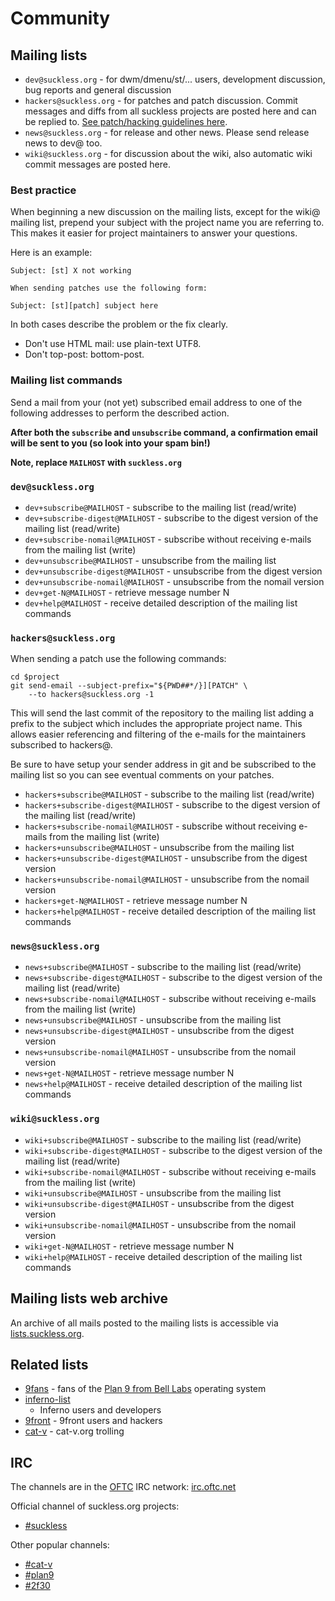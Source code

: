 Community
=========

Mailing lists
-------------

* `dev@suckless.org` - for dwm/dmenu/st/... users, development discussion, bug
  reports and general discussion
* `hackers@suckless.org` - for patches and patch discussion. Commit messages
  and diffs from all suckless projects are posted here and can be replied to.
  [See patch/hacking guidelines here](//suckless.org/hacking).
* `news@suckless.org` - for release and other news. Please send release news to
  dev@ too.
* `wiki@suckless.org` - for discussion about the wiki, also automatic wiki
  commit messages are posted here.


### Best practice

When beginning a new discussion on the mailing lists, except for the wiki@
mailing list, prepend your subject with the project name you are referring to.
This makes it easier for project maintainers to answer your questions.


Here is an example:

	Subject: [st] X not working

	When sending patches use the following form:

	Subject: [st][patch] subject here

In both cases describe the problem or the fix clearly.

* Don't use HTML mail: use plain-text UTF8.
* Don't top-post: bottom-post.


### Mailing list commands

Send a mail from your (not yet) subscribed email address to one of the
following addresses to perform the described action.

**After both the `subscribe` and `unsubscribe` command, a confirmation email will be sent to you (so look into your spam bin!)**

**Note, replace `MAILHOST` with `suckless.org`**

### `dev@suckless.org`

* `dev+subscribe@MAILHOST` - subscribe to the mailing list (read/write)
* `dev+subscribe-digest@MAILHOST` - subscribe to the digest version of the mailing list (read/write)
* `dev+subscribe-nomail@MAILHOST` - subscribe without receiving e-mails from the mailing list (write)
* `dev+unsubscribe@MAILHOST` - unsubscribe from the mailing list
* `dev+unsubscribe-digest@MAILHOST` - unsubscribe from the digest version
* `dev+unsubscribe-nomail@MAILHOST` - unsubscribe from the nomail version 
* `dev+get-N@MAILHOST` - retrieve message number N
* `dev+help@MAILHOST` - receive detailed description of the mailing list commands

### `hackers@suckless.org`

When sending a patch use the following commands:

	cd $project
	git send-email --subject-prefix="${PWD##*/}][PATCH" \
		--to hackers@suckless.org -1

This will send the last commit of the repository to the mailing list adding a
prefix to the subject which includes the appropriate project name. This allows
easier referencing and filtering of the e-mails for the maintainers subscribed
to hackers@.

Be sure to have setup your sender address in git and be subscribed to the
mailing list so you can see eventual comments on your patches.

* `hackers+subscribe@MAILHOST` - subscribe to the mailing list (read/write)
* `hackers+subscribe-digest@MAILHOST` - subscribe to the digest version of the mailing list (read/write)
* `hackers+subscribe-nomail@MAILHOST` - subscribe without receiving e-mails from the mailing list (write)
* `hackers+unsubscribe@MAILHOST` - unsubscribe from the mailing list
* `hackers+unsubscribe-digest@MAILHOST` - unsubscribe from the digest version
* `hackers+unsubscribe-nomail@MAILHOST` - unsubscribe from the nomail version 
* `hackers+get-N@MAILHOST` - retrieve message number N
* `hackers+help@MAILHOST` - receive detailed description of the mailing list commands

### `news@suckless.org`

* `news+subscribe@MAILHOST` - subscribe to the mailing list (read/write)
* `news+subscribe-digest@MAILHOST` - subscribe to the digest version of the mailing list (read/write)
* `news+subscribe-nomail@MAILHOST` - subscribe without receiving e-mails from the mailing list (write)
* `news+unsubscribe@MAILHOST` - unsubscribe from the mailing list
* `news+unsubscribe-digest@MAILHOST` - unsubscribe from the digest version
* `news+unsubscribe-nomail@MAILHOST` - unsubscribe from the nomail version 
* `news+get-N@MAILHOST` - retrieve message number N
* `news+help@MAILHOST` - receive detailed description of the mailing list commands

### `wiki@suckless.org`

* `wiki+subscribe@MAILHOST` - subscribe to the mailing list (read/write)
* `wiki+subscribe-digest@MAILHOST` - subscribe to the digest version of the mailing list (read/write)
* `wiki+subscribe-nomail@MAILHOST` - subscribe without receiving e-mails from the mailing list (write)
* `wiki+unsubscribe@MAILHOST` - unsubscribe from the mailing list
* `wiki+unsubscribe-digest@MAILHOST` - unsubscribe from the digest version
* `wiki+unsubscribe-nomail@MAILHOST` - unsubscribe from the nomail version 
* `wiki+get-N@MAILHOST` - retrieve message number N
* `wiki+help@MAILHOST` - receive detailed description of the mailing list commands

Mailing lists web archive
-------------------------

An archive of all mails posted to the mailing lists is accessible via
[lists.suckless.org](//lists.suckless.org/).

Related lists
-------------

* [9fans](http://plan9.bell-labs.com/wiki/plan9/mailing_lists/#9fans) - fans of
  the [Plan 9 from Bell Labs](http://9fans.net) operating system
* [inferno-list](http://plan9.bell-labs.com/wiki/plan9/mailing_lists/#INFERNO-LIST)
  - Inferno users and developers
* [9front](http://9front.org/) - 9front users and hackers
* [cat-v](http://cat-v.org/) - cat-v.org trolling

IRC
---

The channels are in the [OFTC](http://www.oftc.net) IRC network:
[irc.oftc.net](irc://irc.oftc.net/)

Official channel of suckless.org projects:

* [#suckless](irc://irc.oftc.net/#suckless)

Other popular channels:

* [#cat-v](irc://irc.freenode.net/#cat-v)
* [#plan9](irc://irc.freenode.net/#plan9)
* [#2f30](irc://irc.2f30.org/#2f30)
